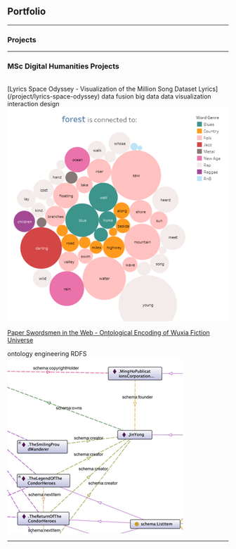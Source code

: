 ## Portfolio

---

### Projects

---

### MSc Digital Humanities Projects 
<br>
[Lyrics Space Odyssey - Visualization of the Million Song Dataset Lyrics](/project/lyrics-space-odyssey)
<span class="label label-info">data fusion</span>
<span class="label label-info">big data</span>
<span class="label label-info">data visualization</span>
<span class="label label-info">interaction design</span>
<img src="project/lyrics-space-odyssey/cover.png?raw=true"/>

[Paper Swordsmen in the Web - Ontological Encoding of Wuxia Fiction Universe](/project/paper-swordsmen-in-the-web)

<span class="label label-info">ontology engineering</span>
<span class="label label-info">RDFS</span>
<img src="project/paper-swordsmen-in-the-web/cover.png?raw=true"/>

---

